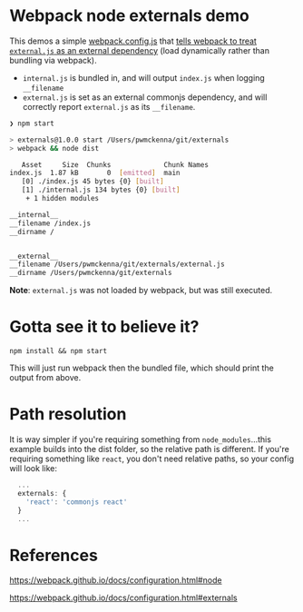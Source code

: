 # Webpack node externals demo

This demos a simple [webpack.config.js](https://github.com/pwmckenna/webpack-node-externals-demo/blob/master/webpack.config.js) that [tells webpack to treat `external.js` as an external dependency](https://github.com/pwmckenna/webpack-node-externals-demo/blob/master/webpack.config.js#L12) (load dynamically rather than bundling via webpack).

- `internal.js` is bundled in, and will output `index.js` when logging `__filename`
- `external.js` is set as an external commonjs dependency, and will correctly report `external.js` as its `__filename`.

```bash
❯ npm start

> externals@1.0.0 start /Users/pwmckenna/git/externals
> webpack && node dist

   Asset     Size  Chunks             Chunk Names
index.js  1.87 kB       0  [emitted]  main
   [0] ./index.js 45 bytes {0} [built]
   [1] ./internal.js 134 bytes {0} [built]
    + 1 hidden modules

__internal__
__filename /index.js
__dirname /


__external__
__filename /Users/pwmckenna/git/externals/external.js
__dirname /Users/pwmckenna/git/externals
```

__Note__: `external.js` was not loaded by webpack, but was still executed.

# Gotta see it to believe it?

`npm install && npm start`

This will just run webpack then the bundled file, which should print the output from above.

# Path resolution

It is way simpler if you're requiring something from `node_modules`...this example builds into the dist folder, so the relative path is different. If you're requiring something like `react`, you don't need relative paths, so your config will look like:

```js
  ...
  externals: {
    'react': 'commonjs react'
  }
  ...
```

# References

https://webpack.github.io/docs/configuration.html#node

https://webpack.github.io/docs/configuration.html#externals
